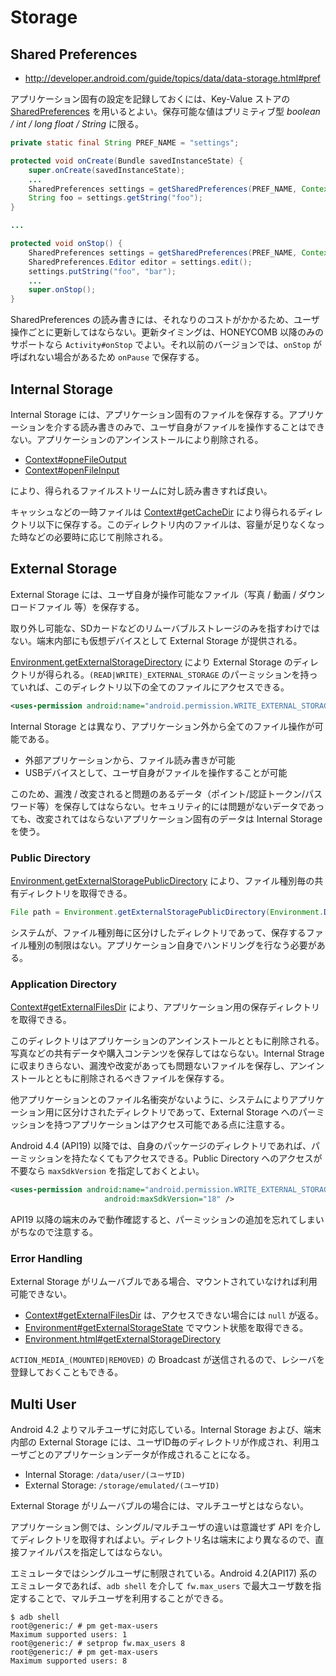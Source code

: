 # Storage

## Shared Preferences

* <http://developer.android.com/guide/topics/data/data-storage.html#pref>

アプリケーション固有の設定を記録しておくには、Key-Value ストアの [SharedPreferences](http://developer.android.com/reference/android/content/SharedPreferences.html) を用いるとよい。保存可能な値はプリミティブ型 _boolean / int / long float / String_ に限る。

```java
private static final String PREF_NAME = "settings";

protected void onCreate(Bundle savedInstanceState) {
    super.onCreate(savedInstanceState);
    ...
    SharedPreferences settings = getSharedPreferences(PREF_NAME, Context.MODE_PRIVATE);
    String foo = settings.getString("foo");
}

...

protected void onStop() {
    SharedPreferences settings = getSharedPreferences(PREF_NAME, Context.MODE_PRIVATE);
    SharedPreferences.Editor editor = settings.edit();
    settings.putString("foo", "bar");
    ...
    super.onStop();
}
```

SharedPreferences の読み書きには、それなりのコストがかかるため、ユーザ操作ごとに更新してはならない。更新タイミングは、HONEYCOMB 以降のみのサポートなら `Activity#onStop` でよい。それ以前のバージョンでは、`onStop` が呼ばれない場合があるため `onPause` で保存する。

## Internal Storage

Internal Storage には、アプリケーション固有のファイルを保存する。アプリケーションを介する読み書きのみで、ユーザ自身がファイルを操作することはできない。アプリケーションのアンインストールにより削除される。

* [Context#opneFileOutput][]
* [Context#openFileInput][]

により、得られるファイルストリームに対し読み書きすれば良い。

キャッシュなどの一時ファイルは [Context#getCacheDir][] により得られるディレクトリ以下に保存する。このディレクトリ内のファイルは、容量が足りなくなった時などの必要時に応じて削除される。

[Context#opneFileOutput]: http://developer.android.com/reference/android/content/Context.html#openFileOutput(java.lang.String,%20int)
[Context#openFileInput]: http://developer.android.com/reference/android/content/Context.html#openFileInput(java.lang.String)
[Context#getCacheDir]: http://developer.android.com/reference/android/content/Context.html#getCacheDir()

## External Storage

External Storage には、ユーザ自身が操作可能なファイル（写真 / 動画 / ダウンロードファイル 等）を保存する。

取り外し可能な、SDカードなどのリムーバブルストレージのみを指すわけではない。端末内部にも仮想デバイスとして External Storage が提供される。

[Environment.getExternalStorageDirectory][] により External Storage のディレクトリが得られる。`(READ|WRITE)_EXTERNAL_STORAGE` のパーミッションを持っていれば、このディレクトリ以下の全てのファイルにアクセスできる。

```xml
<uses-permission android:name="android.permission.WRITE_EXTERNAL_STORAGE" />
```

Internal Storage とは異なり、アプリケーション外から全てのファイル操作が可能である。

* 外部アプリケーションから、ファイル読み書きが可能
* USBデバイスとして、ユーザ自身がファイルを操作することが可能

このため、漏洩 / 改変されると問題のあるデータ（ポイント/認証トークン/パスワード等）を保存してはならない。セキュリティ的には問題がないデータであっても、改変されてはならないアプリケーション固有のデータは Internal Storage を使う。

[Environment.getExternalStorageDirectory]: http://developer.android.com/reference/android/os/Environment.html#getExternalStorageDirectory()

### Public Directory

[Environment.getExternalStoragePublicDirectory][] により、ファイル種別毎の共有ディレクトリを取得できる。

```java
File path = Environment.getExternalStoragePublicDirectory(Environment.DIRECTORY_PICTURES);
```

システムが、ファイル種別毎に区分けしたディレクトリであって、保存するファイル種別の制限はない。アプリケーション自身でハンドリングを行なう必要がある。

[Environment.getExternalStoragePublicDirectory]: http://developer.android.com/reference/android/os/Environment.html#getExternalStoragePublicDirectory(java.lang.String)

### Application Directory

[Context#getExternalFilesDir][] により、アプリケーション用の保存ディレクトリを取得できる。

このディレクトリはアプリケーションのアンインストールとともに削除される。写真などの共有データや購入コンテンツを保存してはならない。Internal Strage に収まりきらない、漏洩や改変があっても問題ないファイルを保存し、アンインストールとともに削除されるべきファイルを保存する。

他アプリケーションとのファイル名衝突がないように、システムによりアプリケーション用に区分けされたディレクトリであって、External Storage へのパーミッションを持つアプリケーションはアクセス可能である点に注意する。

Android 4.4 (API19) 以降では、自身のパッケージのディレクトリであれば、パーミッションを持たなくてもアクセスできる。Public Directory へのアクセスが不要なら `maxSdkVersion` を指定しておくとよい。

```xml
<uses-permission android:name="android.permission.WRITE_EXTERNAL_STORAGE"
                     android:maxSdkVersion="18" />
```

API19 以降の端末のみで動作確認すると、パーミッションの追加を忘れてしまいがちなので注意する。

[Context#getExternalFilesDir]: http://developer.android.com/reference/android/content/Context.html#getExternalFilesDir(java.lang.String)

### Error Handling

External Storage がリムーバブルである場合、マウントされていなければ利用可能できない。

* [Context#getExternalFilesDir][] は、アクセスできない場合には `null` が返る。
* [Environment#getExternalStorageState][] でマウント状態を取得できる。
* [Environment.html#getExternalStorageDirectory][]

`ACTION_MEDIA_(MOUNTED|REMOVED)` の Broadcast が送信されるので、レシーバを登録しておくこともできる。

[Context#getExternalFilesDir]: http://developer.android.com/reference/android/content/Context.html#getExternalFilesDir(java.lang.String)
[Environment#getExternalStorageState]: http://developer.android.com/reference/android/os/Environment.html#getExternalStorageState()
[Environment.html#getExternalStorageDirectory]: http://developer.android.com/reference/android/os/Environment.html#getExternalStorageDirectory()

## Multi User

Android 4.2 よりマルチユーザに対応している。Internal Storage および、端末内部の External Storage には、ユーザID毎のディレクトリが作成され、利用ユーザごとのアプリケーションデータが作成されることになる。

* Internal Storage: `/data/user/(ユーザID)`
* External Storage: `/storage/emulated/(ユーザID)`

External Storage がリムーバブルの場合には、マルチユーザとはならない。

アプリケーション側では、シングル/マルチユーザの違いは意識せず API を介してディレクトリを取得すればよい。ディレクトリ名は端末により異なるので、直接ファイルパスを指定してはならない。

エミュレータではシングルユーザに制限されている。Android 4.2(API17) 系のエミュレータであれば、`adb shell` を介して `fw.max_users` で最大ユーザ数を指定することで、マルチユーザを利用することができる。

    $ adb shell
    root@generic:/ # pm get-max-users
    Maximum supported users: 1
    root@generic:/ # setprop fw.max_users 8
    root@generic:/ # pm get-max-users
    Maximum supported users: 8

